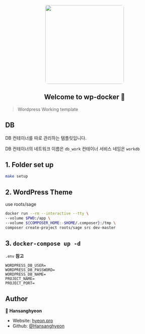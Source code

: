 <p align="center">
<img src="https://user-images.githubusercontent.com/42893446/138397218-3844868e-c3b6-4566-9652-b6b46d13fed8.png" width="250px" style="border-radius: 8px">
</p>


<h2 align="center">Welcome to wp-docker 👋</h2>

> Wordpress Working template

## DB

DB 컨테이너를 따로 관리하는 템플릿입니다.

DB 컨테이너의 네트워크 이름은 `db_work` 컨테이너 서비스 네임은 `workdb`


## 1. Folder set up

```sh
make setup
```

## 2. WordPress Theme

use roots/sage

```sh
docker run --rm --interactive --tty \
--volume $PWD:/app \
--volume ${COMPOSER_HOME:-$HOME/.composer}:/tmp \
composer create-project roots/sage src dev-master
```

## 3. `docker-compose up -d`

`.env` **참고**

```
WORDPRESS_DB_USER=
WORDPRESS_DB_PASSWORD=
WORDPRESS_DB_NAME=
PROJECT_NAME=
PROJECT_PORT=
```

## Author

👤 **Hansanghyeon**

* Website: [hyeon.pro](https://hyeon.pro)
* Github: [@Hansanghyeon](https://github.com/Hansanghyeon)
